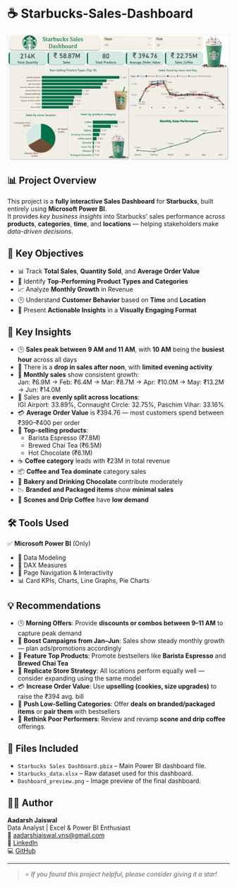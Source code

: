 # ☕ Starbucks-Sales-Dashboard

![Power BI Dashboard](https://github.com/aadarshjaiswalvns/Starbucks_Sales_Dashboard/blob/main/Dashboard_preview.png)

## 📊 Project Overview

This project is a **fully interactive Sales Dashboard** for **Starbucks**, built entirely using **Microsoft Power BI**.  
It provides *key business insights* into Starbucks' sales performance across **products**, **categories**, **time**, and **locations** — helping stakeholders make *data-driven decisions*.

## 🎯 Key Objectives

- 📊 Track **Total Sales**, **Quantity Sold**, and **Average Order Value**
- 🥇 Identify **Top-Performing Product Types and Categories**
- 📈 Analyze **Monthly Growth** in Revenue
- 🕒 Understand **Customer Behavior** based on **Time** and **Location**
- 🎨 Present **Actionable Insights** in a **Visually Engaging Format**

## 📌 Key Insights

- 🕒 **Sales peak between 9 AM and 11 AM**, with **10 AM** being the **busiest hour** across all days
- 🌆 There is a **drop in sales after noon**, with **limited evening activity**
- 📆 **Monthly sales** show consistent growth:  
  Jan: ₹6.9M → Feb: ₹6.4M → Mar: ₹8.7M → Apr: ₹10.0M → May: ₹13.2M → Jun: ₹14.0M
- 🏬 Sales are **evenly split across locations**:  
  IGI Airport: 33.89%, Connaught Circle: 32.75%, Paschim Vihar: 33.16%
- 💳 **Average Order Value** is ₹394.76 — most customers spend between ₹390–₹400 per order
- 🥇 **Top-selling products**:
  - Barista Espresso (₹7.8M)  
  - Brewed Chai Tea (₹6.5M)  
  - Hot Chocolate (₹6.1M)
- ☕ **Coffee category** leads with ₹23M in total revenue
- 📦 **Coffee and Tea dominate** category sales
- 🧁 **Bakery and Drinking Chocolate** contribute moderately
- 📉 **Branded and Packaged items** show **minimal sales**
- 🍪 **Scones and Drip Coffee** have **low demand**

## 🛠️ Tools Used

✅ **Microsoft Power BI** (Only)

- 🔗 Data Modeling  
- 🧮 DAX Measures  
- 📄 Page Navigation & Interactivity  
- 📊 Card KPIs, Charts, Line Graphs, Pie Charts  

## 💡 Recommendations

- 🕒 **Morning Offers**: Provide **discounts or combos between 9–11 AM** to capture peak demand
- 📆 **Boost Campaigns from Jan–Jun**: Sales show steady monthly growth — plan ads/promotions accordingly
- 🥇 **Feature Top Products**: Promote bestsellers like **Barista Espresso** and **Brewed Chai Tea**
- 🏬 **Replicate Store Strategy**: All locations perform equally well — consider expanding using the same model
- 💳 **Increase Order Value**: Use **upselling (cookies, size upgrades)** to raise the ₹394 avg. bill
- 🍫 **Push Low-Selling Categories**: Offer **deals on branded/packaged items** or **pair them** with bestsellers
- 🍪 **Rethink Poor Performers**: Review and revamp **scone and drip coffee** offerings.

## 📁 Files Included

- `Starbucks Sales Dashboard.pbix` – Main Power BI dashboard file.
- `Starbucks_data.xlsx` – Raw dataset used for this dashboard.
- `Dashboard_preview.png` – Image preview of the final dashboard.

## 🙋‍♂️ Author

**Aadarsh Jaiswal**  
Data Analyst | Excel & Power BI Enthusiast  
📧 [aadarshjaiswal.vns@gmail.com](mailto:aadarshjaiswal.vns@gmail.com)  
🔗 [LinkedIn](https://linkedin.com/in/aadarsh-jaiswal)  
💻 [GitHub](https://github.com/aadarshjaiswalvns)

---

> ⭐ *If you found this project helpful, please consider giving it a star!*
